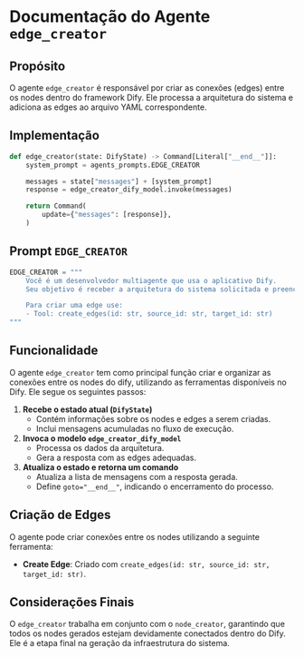# Documentação do Agente `edge_creator`

## Propósito
O agente `edge_creator` é responsável por criar as conexões (edges) entre os nodes dentro do framework Dify. Ele processa a arquitetura do sistema e adiciona as edges ao arquivo YAML correspondente.

## Implementação
```python
def edge_creator(state: DifyState) -> Command[Literal["__end__"]]:
    system_prompt = agents_prompts.EDGE_CREATOR

    messages = state["messages"] + [system_prompt]
    response = edge_creator_dify_model.invoke(messages)

    return Command(
        update={"messages": [response]},
    )
```

## Prompt `EDGE_CREATOR`
```python
EDGE_CREATOR = """
    Você é um desenvolvedor multiagente que usa o aplicativo Dify.
    Seu objetivo é receber a arquitetura do sistema solicitada e preencher o arquivo YAML, usando as ferramentas que serão importadas no aplicativo Dify com as edges de cada nó necessárias para conectar os agentes.

    Para criar uma edge use:
    - Tool: create_edges(id: str, source_id: str, target_id: str)
"""
```

## Funcionalidade
O agente `edge_creator` tem como principal função criar e organizar as conexões entre os nodes do dify, utilizando as ferramentas disponíveis no Dify. Ele segue os seguintes passos:

1. **Recebe o estado atual (`DifyState`)**
    - Contém informações sobre os nodes e edges a serem criadas.
    - Inclui mensagens acumuladas no fluxo de execução.
2. **Invoca o modelo `edge_creator_dify_model`**
    - Processa os dados da arquitetura.
    - Gera a resposta com as edges adequadas.
3. **Atualiza o estado e retorna um comando**
    - Atualiza a lista de mensagens com a resposta gerada.
    - Define `goto="__end__"`, indicando o encerramento do processo.

## Criação de Edges
O agente pode criar conexões entre os nodes utilizando a seguinte ferramenta:
- **Create Edge**: Criado com `create_edges(id: str, source_id: str, target_id: str)`.

## Considerações Finais
O `edge_creator` trabalha em conjunto com o `node_creator`, garantindo que todos os nodes gerados estejam devidamente conectados dentro do Dify. Ele é a etapa final na geração da infraestrutura do sistema.

